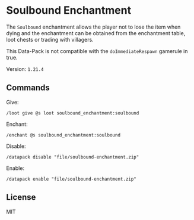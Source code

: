 # Soulbound Enchantment

The `Soulbound` enchantment allows the player not to lose the item when dying and the enchantment can be obtained from the enchantment table, loot chests or trading with villagers.

This Data-Pack is not compatible with the `doImmediateRespawn` gamerule in true.

Version: `1.21.4`

## Commands

Give:

```mcfunction
/loot give @s loot soulbound_enchantment:soulbound
```

Enchant:

```mcfunction
/enchant @s soulbound_enchantment:soulbound
```

Disable:

```mcfunction
/datapack disable "file/soulbound-enchantment.zip"
```

Enable:

```mcfunction
/datapack enable "file/soulbound-enchantment.zip"
```

## License

MIT